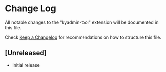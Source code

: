 # Change Log

All notable changes to the "kyadmin-tool" extension will be documented in this file.

Check [Keep a Changelog](http://keepachangelog.com/) for recommendations on how to structure this file.

## [Unreleased]

- Initial release